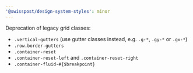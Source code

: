 ```yaml
---
'@swisspost/design-system-styles': minor
---
```


Deprecation of legacy grid classes:

- `.vertical-gutters` (use gutter classes instead, e.g. `.g-*`, `.gy-*` or `.gx-*`)
- `.row.border-gutters`
- `.container-reset`
- `.container-reset-left` and `.container-reset-right`
- `.container-fluid-#{$breakpoint}`
